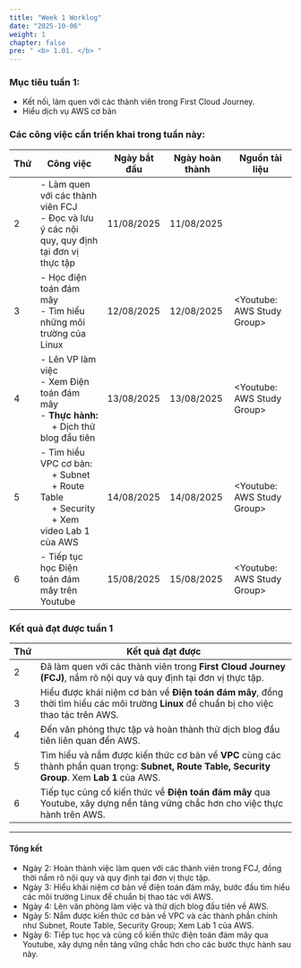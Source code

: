 ```yaml
---
title: "Week 1 Worklog"
date: "2025-10-06"
weight: 1
chapter: false
pre: " <b> 1.01. </b> "
---
```



### Mục tiêu tuần 1:

* Kết nối, làm quen với các thành viên trong First Cloud Journey.
* Hiểu dịch vụ AWS cơ bản

### Các công việc cần triển khai trong tuần này:
| Thứ | Công việc                                                                                                                      | Ngày bắt đầu | Ngày hoàn thành | Nguồn tài liệu                            |
| --- |--------------------------------------------------------------------------------------------------------------------------------| ------------ |-----------------|-------------------------------------------|
| 2   | - Làm quen với các thành viên FCJ <br> - Đọc và lưu ý các nội quy, quy định tại đơn vị thực tập                                | 11/08/2025   | 11/08/2025      |
| 3   | - Học điện toán đám mây <br> - Tìm hiểu những môi trường của Linux                                                             | 12/08/2025   | 12/08/2025      | <Youtube: AWS Study Group> |
| 4   | - Lên VP làm việc <br> - Xem Điện toán đám mây <br> - **Thực hành:** <br>&emsp; + Dịch thử blog đầu tiên                       | 13/08/2025   | 13/08/2025      | <Youtube: AWS Study Group> |
| 5   | - Tìm hiểu VPC cơ bản: <br>&emsp; + Subnet <br>&emsp; + Route Table <br>&emsp; + Security <br>&emsp; + Xem video Lab 1 của AWS | 14/08/2025   | 14/08/2025      | <Youtube: AWS Study Group>                |
| 6   | - Tiếp tục học Điện toán đám mây trên Youtube                                                                                  | 15/08/2025   | 15/08/2025      | <Youtube: AWS Study Group> |


### Kết quả đạt được tuần 1

| Thứ | Kết quả đạt được                                                                                                                                 |
| --- |--------------------------------------------------------------------------------------------------------------------------------------------------|
| 2   | Đã làm quen với các thành viên trong **First Cloud Journey (FCJ)**, nắm rõ nội quy và quy định tại đơn vị thực tập.                              |
| 3   | Hiểu được khái niệm cơ bản về **Điện toán đám mây**, đồng thời tìm hiểu các môi trường **Linux** để chuẩn bị cho việc thao tác trên AWS.         |
| 4   | Đến văn phòng thực tập và hoàn thành thử dịch blog đầu tiên liên quan đến AWS.                                                                   |
| 5   | Tìm hiểu và nắm được kiến thức cơ bản về **VPC** cùng các thành phần quan trọng: **Subnet, Route Table, Security Group**. Xem **Lab 1** của AWS. |
| 6   | Tiếp tục củng cố kiến thức về **Điện toán đám mây** qua Youtube, xây dựng nền tảng vững chắc hơn cho việc thực hành trên AWS.                    |

---

#### Tổng kết
- Ngày 2: Hoàn thành việc làm quen với các thành viên trong FCJ, đồng thời nắm rõ nội quy và quy định tại đơn vị thực tập.
- Ngày 3: Hiểu khái niệm cơ bản về điện toán đám mây, bước đầu tìm hiểu các môi trường Linux để chuẩn bị thao tác với AWS.
- Ngày 4: Lên văn phòng làm việc và thử dịch blog đầu tiên về AWS.
- Ngày 5: Nắm được kiến thức cơ bản về VPC và các thành phần chính như Subnet, Route Table, Security Group; Xem Lab 1 của AWS.
- Ngày 6: Tiếp tục học và củng cố kiến thức điện toán đám mây qua Youtube, xây dựng nền tảng vững chắc hơn cho các bước thực hành sau này.  







